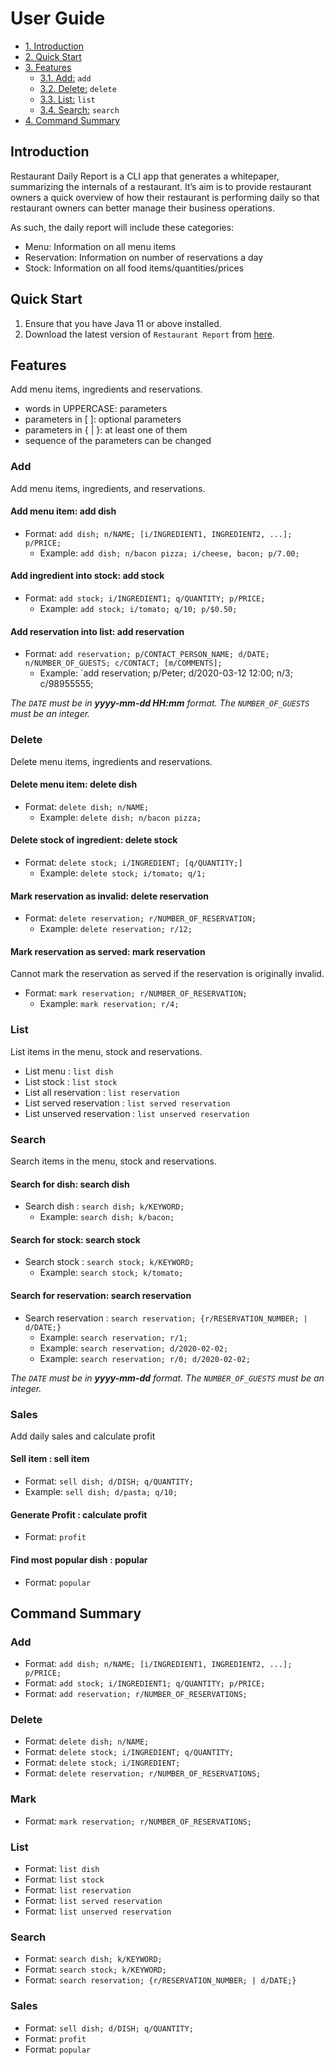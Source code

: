 # User Guide

* [1. Introduction](#introduction)
* [2. Quick Start](#quick-start)
* [3. Features](#features)
    + [3.1. Add:](#add) `add`
    + [3.2. Delete:](#delete) `delete`
    + [3.3. List:](#list) `list`
    + [3.4. Search:](#search) `search`
* [4. Command Summary](#command-summary)

<a name="introduction"></a>

## Introduction

Restaurant Daily Report is a CLI app that generates a whitepaper, 
summarizing the internals of a restaurant. It’s aim is to provide 
restaurant owners a quick overview of how their restaurant is performing 
daily so that restaurant owners can better manage their business operations.

As such, the daily report will include these categories:
* Menu: Information on all menu items
* Reservation: Information on number of reservations a day
* Stock: Information on all food items/quantities/prices

<a name="quick-start"></a>

## Quick Start

1. Ensure that you have Java 11 or above installed.
2. Download the latest version of `Restaurant Report` from [here](https://github.com/AY1920S2-CS2113-T14-4/tp).

<a name="features"></a>

## Features 

Add menu items, ingredients and reservations.

* words in UPPERCASE: parameters
* parameters in [ ]: optional parameters
* parameters in { | }: at least one of them
* sequence of the parameters can be changed

<a name="add"></a>

### Add
Add menu items, ingredients, and reservations.

#### Add menu item: add dish
* Format: `add dish; n/NAME; [i/INGREDIENT1, INGREDIENT2, ...]; p/PRICE;`
  + Example: `add dish; n/bacon pizza; i/cheese, bacon; p/7.00;`
#### Add ingredient into stock: add stock
* Format: `add stock; i/INGREDIENT1; q/QUANTITY; p/PRICE;`
  + Example: `add stock; i/tomato; q/10; p/$0.50;`
#### Add reservation into list: add reservation 
* Format: `add reservation; p/CONTACT_PERSON_NAME; d/DATE; n/NUMBER_OF_GUESTS; c/CONTACT; [m/COMMENTS];`
  + Example: `add reservation; p/Peter; d/2020-03-12 12:00; n/3; c/98955555;

*The `DATE` must be in **yyyy-mm-dd HH:mm** format. The `NUMBER_OF_GUESTS` must be an integer.*

<a name="delete"></a>

### Delete
Delete menu items, ingredients and reservations.

#### Delete menu item: delete dish
* Format: `delete dish; n/NAME;`
  + Example: `delete dish; n/bacon pizza;`
#### Delete stock of ingredient: delete stock
* Format: `delete stock; i/INGREDIENT; [q/QUANTITY;]`
  + Example: `delete stock; i/tomato; q/1;`
#### Mark reservation as invalid: delete reservation
* Format: `delete reservation; r/NUMBER_OF_RESERVATION;`
  + Example: `delete reservation; r/12;`
#### Mark reservation as served: mark reservation
Cannot mark the reservation as served if the reservation is originally invalid.
* Format: `mark reservation; r/NUMBER_OF_RESERVATION;`
  + Example: `mark reservation; r/4;`

<a name="list"></a>

### List
List items in the menu, stock and reservations.

* List menu : `list dish`
* List stock : `list stock`
* List all reservation : `list reservation`
* List served reservation : `list served reservation`
* List unserved reservation : `list unserved reservation`

<a name="search"></a>

### Search
Search items in the menu, stock and reservations.

#### Search for dish: search dish
* Search dish : `search dish; k/KEYWORD;`
  + Example: `search dish; k/bacon;`
#### Search for stock: search stock
* Search stock : `search stock; k/KEYWORD;`
  + Example: `search stock; k/tomato;`
#### Search for reservation: search reservation
* Search reservation : `search reservation; {r/RESERVATION_NUMBER; | d/DATE;}`
  + Example: `search reservation; r/1;`
  + Example: `search reservation; d/2020-02-02;`
  + Example: `search reservation; r/0; d/2020-02-02;`

*The `DATE` must be in **yyyy-mm-dd** format. The `NUMBER_OF_GUESTS` must be an integer.*

<a name="command-summary"></a>

### Sales
Add daily sales and calculate profit

#### Sell item : sell item
* Format: `sell dish; d/DISH; q/QUANTITY;`
* Example: `sell dish; d/pasta; q/10;`

#### Generate Profit : calculate profit
* Format: `profit`

#### Find most popular dish : popular
* Format: `popular`

## Command Summary

### Add
* Format: `add dish; n/NAME; [i/INGREDIENT1, INGREDIENT2, ...]; p/PRICE;`
* Format: `add stock; i/INGREDIENT1; q/QUANTITY; p/PRICE;`
* Format: `add reservation; r/NUMBER_OF_RESERVATIONS;`

### Delete
* Format: `delete dish; n/NAME;`
* Format: `delete stock; i/INGREDIENT; q/QUANTITY;`
* Format: `delete stock; i/INGREDIENT;`
* Format: `delete reservation; r/NUMBER_OF_RESERVATIONS;`

### Mark
* Format: `mark reservation; r/NUMBER_OF_RESERVATIONS;`

### List
* Format: `list dish`
* Format: `list stock`
* Format: `list reservation`
* Format: `list served reservation`
* Format: `list unserved reservation`

### Search
* Format: `search dish; k/KEYWORD;`
* Format: `search stock; k/KEYWORD;`
* Format: `search reservation; {r/RESERVATION_NUMBER; | d/DATE;}`

### Sales
* Format: `sell dish; d/DISH; q/QUANTITY;`
* Format: `profit`
* Format: `popular`